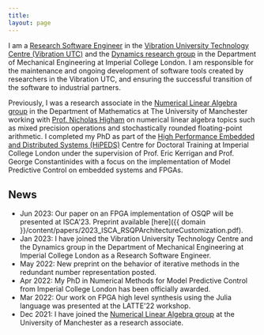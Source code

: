```yaml
---
title:
layout: page
---
```


I am a [Research Software Engineer](https://us-rse.org/blog/2019/vsoch/the-research-software-engineer/) in the [Vibration University Technology Centre (Vibration UTC)](https://www.imperial.ac.uk/dynamics/vibration-utc/) and the [Dynamics research group](https://www.imperial.ac.uk/dynamics/) in the Department of Mechanical Engineering at Imperial College London. I am responsible for the maintenance and ongoing development of software tools created by researchers in the Vibration UTC, and ensuring the successful transition of the software to industrial partners.

Previously, I was a research associate in the [Numerical Linear Algebra group](https://nla-group.org/) in the Department of Mathematics at The University of Manchester working with [Prof. Nicholas Higham](https://nhigham.com/) on numerical linear algebra topics such as mixed precision operations and stochastically rounded floating-point arithmetic. I completed my PhD as part of the [High Performance Embedded and Distributed Systems (HiPEDS)](http://wp.doc.ic.ac.uk/hipeds/) Centre for Doctoral Training at Imperial College London under the supervision of Prof. Eric Kerrigan and Prof. George Constantinides with a focus on the implementation of Model Predictive Control on embedded systems and FPGAs.


## News

<ul class="list_header">
   <li>Jun 2023: Our paper on an FPGA implementation of OSQP will be presented at ISCA'23. Preprint available [here]({{ domain }}/content/papers/2023_ISCA_RSQPArchitectureCustomization.pdf).</li>
   <li>Jan 2023: I have joined the Vibration University Technology Centre and the Dynamics group in the Department of Mechanical Engineering at Imperial College London as a Research Software Engineer.</li>
   <li>May 2022: New preprint on the behavior of iterative methods in the redundant number representation posted.</li>
   <li>Apr 2022: My PhD in Numerical Methods for Model Predictive Control from Imperial College London has been officially awarded.</li>
   <li>Mar 2022: Our work on FPGA high level synthesis using the Julia language was presented at the LATTE'22 workshop.</li>
   <li>Dec 2021: I have joined the <a href="https://nla-group.org">Numerical Linear Algebra group</a> at the University of Manchester as a research associate.</li>
</ul>

